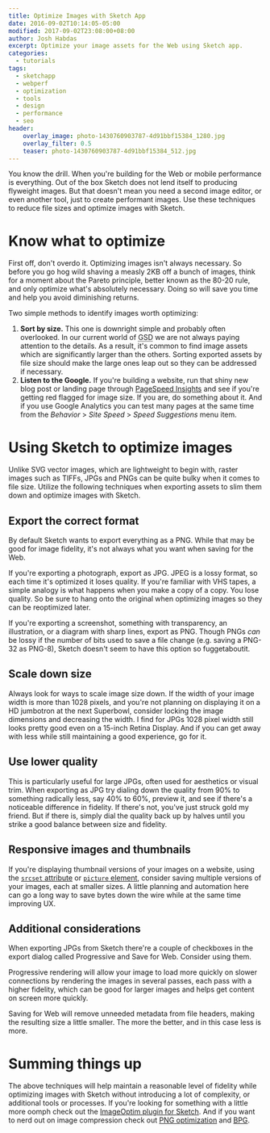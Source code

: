 ```yaml
---
title: Optimize Images with Sketch App
date: 2016-09-02T10:14:05-05:00
modified: 2017-09-02T23:08:00+08:00
author: Josh Habdas
excerpt: Optimize your image assets for the Web using Sketch app.
categories:
  - tutorials
tags:
  - sketchapp
  - webperf
  - optimization
  - tools
  - design
  - performance
  - seo
header:
    overlay_image: photo-1430760903787-4d91bbf15384_1280.jpg
    overlay_filter: 0.5
    teaser: photo-1430760903787-4d91bbf15384_512.jpg
---
```

You know the drill. When you're building for the Web or mobile performance is everything. Out of the box Sketch does not lend itself to producing flyweight images. But that doesn't mean you need a second image editor, or even another tool, just to create performant images. Use these techniques to reduce file sizes and optimize images with Sketch.

# Know what to optimize

First off, don't overdo it. Optimizing images isn't always necessary. So before you go hog wild shaving a measly 2KB off a bunch of images, think for a moment about the Pareto principle, better known as the 80-20 rule, and only optimize what's absolutely necessary. Doing so will save you time and help you avoid diminishing returns.

Two simple methods to identify images worth optimizing:

1. **Sort by size.** This one is downright simple and probably often overlooked. In our current world of <abbr title="Get Shit Done">GSD</abbr> we are not always paying attention to the details. As a result, it's common to find image assets which are significantly larger than the others. Sorting exported assets by file size should make the large ones leap out so they can be addressed if necessary.
1. **Listen to the Google.** If you're building a website, run that shiny new blog post or landing page through [PageSpeed Insights](https://developers.google.com/speed/pagespeed/insights/) and see if you're getting red flagged for image size. If you are, do something about it. And if you use Google Analytics you can test many pages at the same time from the _Behavior_ > _Site Speed_ > _Speed Suggestions_ menu item.

# Using Sketch to optimize images

Unlike SVG vector images, which are lightweight to begin with, raster images such as TIFFs, JPGs and PNGs can be quite bulky when it comes to file size. Utilize the following techniques when exporting assets to slim them down and optimize images with Sketch.

## Export the correct format

By default Sketch wants to export everything as a PNG. While that may be good for image fidelity, it's not always what you want when saving for the Web.

If you're exporting a photograph, export as JPG. JPEG is a lossy format, so each time it's optimized it loses quality. If you're familiar with VHS tapes, a simple analogy is what happens when you make a copy of a copy. You lose quality. So be sure to hang onto the original when optimizing images so they can be reoptimized later.

If you're exporting a screenshot, something with transparency, an illustration, or a diagram with sharp lines, export as PNG. Though PNGs _can_ be lossy if the number of bits used to save a file change (e.g. saving a PNG-32 as PNG-8), Sketch doesn't seem to have this option so fuggetaboutit.

## Scale down size

Always look for ways to scale image size down. If the width of your image width is more than 1028 pixels, and you're not planning on displaying it on a HD jumbotron at the next Superbowl, consider locking the image dimensions and decreasing the width. I find for JPGs 1028 pixel width still looks pretty good even on a 15-inch Retina Display. And if you can get away with less while still maintaining a good experience, go for it.

## Use lower quality

This is particularly useful for large JPGs, often used for aesthetics or visual trim. When exporting as JPG try dialing down the quality from 90% to something radically less, say 40% to 60%, preview it, and see if there's a noticeable difference in fidelity. If there's not, you've just struck gold my friend. But if there is, simply dial the quality back up by halves until you strike a good balance between size and fidelity.

## Responsive images and thumbnails

If you're displaying thumbnail versions of your images on a website, using the [`srcset` attribute](http://devdocs.io/html/attributes#srcset-attribute) or [`picture` element](http://devdocs.io/html/element/picture), consider saving multiple versions of your images, each at smaller sizes. A little planning and automation here can go a long way to save bytes down the wire while at the same time improving UX.

## Additional considerations

When exporting JPGs from Sketch there're a couple of checkboxes in the export dialog called Progressive and Save for Web. Consider using them.

Progressive rendering will allow your image to load more quickly on slower connections by rendering the images in several passes, each pass with a higher fidelity, which can be good for larger images and helps get content on screen more quickly.

Saving for Web will remove unneeded metadata from file headers, making the resulting size a little smaller. The more the better, and in this case less is more.

# Summing things up

The above techniques will help maintain a reasonable level of fidelity while optimizing images with Sketch without introducing a lot of complexity, or additional tools or processes. If you're looking for something with a little more oomph check out the [ImageOptim plugin for Sketch](https://imageoptim.com/sketch). And if you want to nerd out on image compression check out [PNG optimization](https://bjango.com/articles/pngoptimisation/) and [BPG](https://bellard.org/bpg/).
